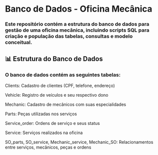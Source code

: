 # Banco de Dados - Oficina Mecânica

### Este repositório contém a estrutura do banco de dados para gestão de uma oficina mecânica, incluindo scripts SQL para criação e população das tabelas, consultas e modelo conceitual.

## 📊 Estrutura do Banco de Dados

### O banco de dados contém as seguintes tabelas:

Clients: Cadastro de clientes (CPF, telefone, endereço)

Vehicle: Registro de veículos e seu respectivo dono

Mechanic: Cadastro de mecânicos com suas especialidades

Parts: Peças utilizadas nos serviços

Service_order: Ordens de serviço e seus status

Service: Serviços realizados na oficina

SO_parts, SO_service, Mechanic_service, Mechanic_SO: Relacionamentos entre serviços, mecânicos, peças e ordens
